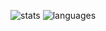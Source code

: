 ![stats](https://github-readme-stats.vercel.app/api?username=thibaultmeyer&show_icons=true&include_all_commits=true&line_height=33&count_private=true&theme=dark)
![languages](https://github-readme-stats.vercel.app/api/top-langs/?username=thibaultmeyer&langs_count=4&line_height=345&theme=dark)
